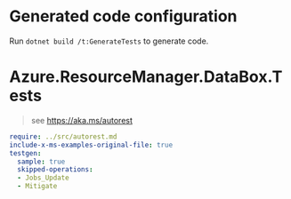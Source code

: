 # Generated code configuration

Run `dotnet build /t:GenerateTests` to generate code.

# Azure.ResourceManager.DataBox.Tests

> see https://aka.ms/autorest
``` yaml
require: ../src/autorest.md
include-x-ms-examples-original-file: true
testgen:
  sample: true
  skipped-operations:
  - Jobs_Update
  - Mitigate
```
